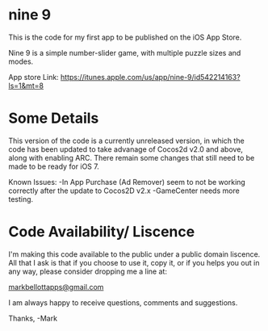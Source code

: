 nine 9
=====

This is the code for my first app to be published on the iOS App Store.

Nine 9 is a simple number-slider game, with multiple puzzle sizes and modes. 

App store Link: https://itunes.apple.com/us/app/nine-9/id542214163?ls=1&mt=8

Some Details
=============

This version of the code is a currently unreleased version, in which the code has been updated to take
advanage of Cocos2d v2.0 and above, along with enabling ARC. There remain some changes that still need 
to be made to be ready for iOS 7.

Known Issues:
-In App Purchase (Ad Remover) seem to not be working correctly after the update to Cocos2D v2.x
-GameCenter needs more testing.


Code Availability/ Liscence
===========================

I'm making this code available to the public under a public domain liscence. All that I ask is that if you
choose to use it, copy it, or if you helps you out in any way, please consider dropping me a line at:

markbellottapps@gmail.com

I am always happy to receive questions, comments and suggestions.

Thanks,
-Mark
